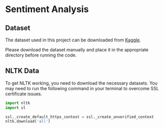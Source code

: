 # Sentiment Analysis

## Dataset

The dataset used in this project can be downloaded from [Kaggle](https://www.kaggle.com/datasets/snap/amazon-fine-food-reviews).

Please download the dataset manually and place it in the appropriate directory before running the code.

## NLTK Data
To get NLTK working, you need to download the necessary datasets. You may need to run the following command in your terminal to overcome SSL certificate issues.

```python
import nltk
import sl

ssl._create_default_https_context = ssl._create_unverified_context
nltk.download('all')
```
